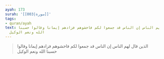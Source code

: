 ```yaml
---
ayah: 173
surah: '[[003|سورة]]'
tags:
- quran/ayah
text: الذين قال لهم الناس إن الناس قد جمعوا لكم فاخشوهم فزادهم إيمانا وقالوا حسبنا
  الله ونعم الوكيل
---
```

> الذين قال لهم الناس إن الناس قد جمعوا لكم فاخشوهم فزادهم إيمانا وقالوا حسبنا الله ونعم الوكيل
